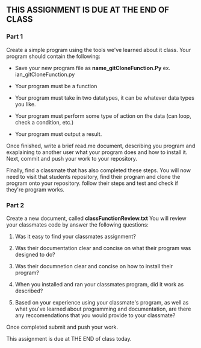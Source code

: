 ## THIS ASSIGNMENT IS DUE AT THE END OF CLASS

### Part 1
Create a simple program using the tools we've learned about it class. Your program should contain the following:

- Save your new program file as <b>name_gitCloneFunction.Py</b> 
ex. ian_gitCloneFunction.py

- Your program must be a function
- Your program must take in two datatypes, it can be whatever data types you like.
- Your program must perform some type of action on the data (can loop, check a condition, etc.)
- Your program must output a result.

Once finished, write a brief read.me document, describing you program and exaplaining to another user what your program
does and how to install it. Next, commit and push your work to your repository.

Finally, find a classmate that has also completed these steps. You will now need to visit that
students repository, find their program and clone the program onto your repository. 
follow their steps and test and check if they're program works.

### Part 2

Create a new document, called <b>classFunctionReview.txt</b>
You will review your classmates code by answer the following questions:

1. Was it easy to find your classmates assignment?

3. Was their documentation clear and concise on what their program was designed to do?

2. Was their documnetion clear and concise on how to install their program?

4. When you installed and ran your classmates program, did it work as described?

5. Based on your experience using your classmate's program, as well as what you've learned about programming and documentation,
are there any reccomendations that you would provide to your classmate?

Once completed submit and push your work.

This assignment is due at THE END of class today. 




